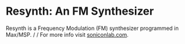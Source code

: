 # Resynth: An FM Synthesizer

Resynth is a Frequency Modulation (FM) synthesizer programmed in Max/MSP.
/
/
For more info visit [soniconlab.com](https://soniconlab.com/).
